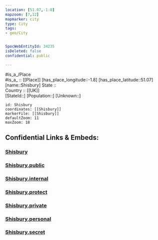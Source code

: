 ```yaml
---
location: [51.07,-1.8] 
mapzoom: [7,12] 
mapmarker: city 
type: City
tags:
- geo/City


SpocWebEntityId: 34235
isDeleted: false
confidential: public

---
```

#is_a_/Place  
#is_a_ :: [[Place]] 
[has_place_longitude::-1.8] 
[has_place_latitude::51.07] 
[name::Shisbury] 
State ::  
Country :: [[UK]]  
[StateId::] 
[Population::] 
[Unknown::] 


```leaflet
id: Shisbury
coordinates: [[Shisbury]] 
markerFile: [[Shisbury]] 
defaultZoom: 11 
maxZoom: 18
```


## Confidential Links & Embeds: 

### [Shisbury](/_Standards/Earth/Continent/Europe/Europe~North/UK/England/Regions~England/South_West_England/Wiltshire/cities~Wiltshire/Shisbury.md) 

### [Shisbury.public](/_public/Earth/Continent/Europe/Europe~North/UK/England/Regions~England/South_West_England/Wiltshire/cities~Wiltshire/Shisbury.public.md) 

### [Shisbury.internal](/_internal/Earth/Continent/Europe/Europe~North/UK/England/Regions~England/South_West_England/Wiltshire/cities~Wiltshire/Shisbury.internal.md) 

### [Shisbury.protect](/_protect/Earth/Continent/Europe/Europe~North/UK/England/Regions~England/South_West_England/Wiltshire/cities~Wiltshire/Shisbury.protect.md) 

### [Shisbury.private](/_private/Earth/Continent/Europe/Europe~North/UK/England/Regions~England/South_West_England/Wiltshire/cities~Wiltshire/Shisbury.private.md) 

### [Shisbury.personal](/_personal/Earth/Continent/Europe/Europe~North/UK/England/Regions~England/South_West_England/Wiltshire/cities~Wiltshire/Shisbury.personal.md) 

### [Shisbury.secret](/_secret/Earth/Continent/Europe/Europe~North/UK/England/Regions~England/South_West_England/Wiltshire/cities~Wiltshire/Shisbury.secret.md)

